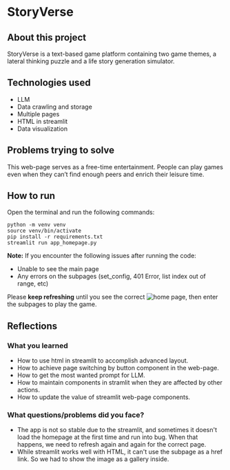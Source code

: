 # StoryVerse
## About this project
StoryVerse is a text-based game platform containing two game themes, a lateral thinking puzzle and a life story generation simulator.

## Technologies used
- LLM
- Data crawling and storage
- Multiple pages
- HTML in streamlit
- Data visualization

## Problems trying to solve
This web-page serves as a free-time entertainment. People can play games even when they can’t find enough peers and enrich their leisure time.

## How to run

Open the terminal and run the following commands:

```
python -m venv venv
source venv/bin/activate
pip install -r requirements.txt
streamlit run app_homepage.py
```

**Note:** 
If you encounter the following issues after running the code:

- Unable to see the main page
- Any errors on the subpages (set_config, 401 Error, list index out of range, etc)

Please **keep refreshing** until you see the correct ![home page]("https://raw.githubusercontent.com/mkw18/TECHIN510_StoryVerse/main/files/img/homepage.jpg"), then enter the subpages to play the game.

## Reflections
### What you learned
- How to use html in streamlit to accomplish advanced layout.
- How to achieve page switching by button component in the web-page.
- How to get the most wanted prompt for LLM.
- How to maintain components in stramlit when they are affected by other actions.
- How to update the value of streamlit web-page components.
### What questions/problems did you face?
- The app is not so stable due to the streamlit, and sometimes it doesn't load the homepage at the first time and run into bug. When that happens, we need to refresh again and again for the correct page.
- While streamlit works well with HTML, it can't use the subpage as a href link. So we had to show the image as a gallery inside.
